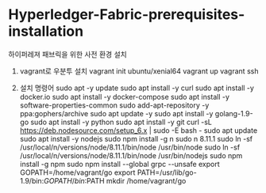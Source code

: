 # Hyperledger-Fabric-prerequisites-installation
하이퍼레져 패브릭을 위한 사전 환경 설치

1.	vagrant로 우분투 설치
vagrant init ubuntu/xenial64
vagrant up
vagrant ssh

2.	설치 명령어
sudo apt -y update
sudo apt install -y curl
sudo apt install -y docker.io
sudo apt install -y docker-compose
sudo apt install -y software-properties-common
sudo add-apt-repository -y ppa:gophers/archive
sudo apt update -y
sudo apt install -y golang-1.9-go
sudo apt install -y python
sudo apt install -y git
curl -sL https://deb.nodesource.com/setup_6.x | sudo -E bash -
sudo apt update
sudo apt install -y nodejs
sudo npm install -g n
sudo n 8.11.1
sudo ln -sf /usr/local/n/versions/node/8.11.1/bin/node /usr/bin/node
sudo ln -sf /usr/local/n/versions/node/8.11.1/bin/node /usr/bin/nodejs
sudo npm install -g npm
sudo npm install --global grpc --unsafe
export GOPATH=/home/vagrant/go
export PATH=/usr/lib/go-1.9/bin:$GOPATH/bin:$PATH
mkdir /home/vagrant/go
